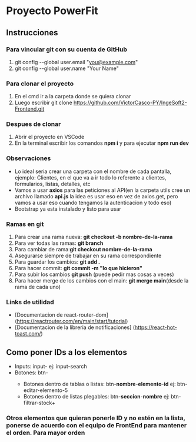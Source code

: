 # Proyecto PowerFit

## Instrucciones

### Para vincular git con su cuenta de GitHub
1. git config --global user.email "you@example.com"
2. git config --global user.name "Your Name"

### Para clonar el proyecto
1. En el cmd ir a la carpeta donde se quiera clonar
2. Luego escribir git clone https://github.com/VictorCasco-PY/IngeSoft2-Frontend.git

### Despues de clonar
1. Abrir el proyecto en VSCode
2. En la terminal escribir los comandos **npm i** y para ejecutar **npm run dev**

### Observaciones
- Lo ideal seria crear una carpeta con el nombre de cada pantalla, ejemplo: Clientes, en el que va a ir todo lo referente a clientes, formularios, listas, detalles, etc
- Vamos a usar **axios** para las peticiones al API(en la carpeta utils cree un archivo llamado **api.js** la idea es usar eso en vez de axios.get, pero vamos a usar eso cuando tengamos la autenticacion y todo eso)
- Bootstrap ya esta instalado y listo para usar

### Ramas en git
1. Para crear una rama nueva: **git checkout -b nombre-de-la-rama**
2. Para ver todas las ramas: **git branch**
3. Para cambiar de rama:**git checkout nombre-de-la-rama**
4. Asegurarse siempre de trabajar en su rama correspondiente
5. Para guardar los cambios: **git add .**
6. Para hacer commit: **git commit -m "lo que hicieron"**
7. Para subir los cambios **git push** (puede pedir mas cosas a veces)
8. Para hacer merge de los cambios con el main: **git merge main**(desde la rama de cada uno)

### Links de utilidad
- [Documentacion de react-router-dom] (https://reactrouter.com/en/main/start/tutorial)
- [Documentacion de la libreria de notificaciones] (https://react-hot-toast.com/)

## Como poner IDs a los elementos
- Inputs: input-<nombre> ej: input-search
- Botones: btn-<nombre>
  - Botones dentro de tablas o listas: btn-**nombre**-**elemento**-**id** ej: btn-editar-elemento-5
  - Botones dentro de listas plegables: btn-**seccion**-**nombre** ej: btn-filtrar-stock+

### Otros elementos que quieran ponerle ID y no estén en la lista, ponerse de acuerdo con el equipo de FrontEnd para mantener el orden. Para mayor orden
